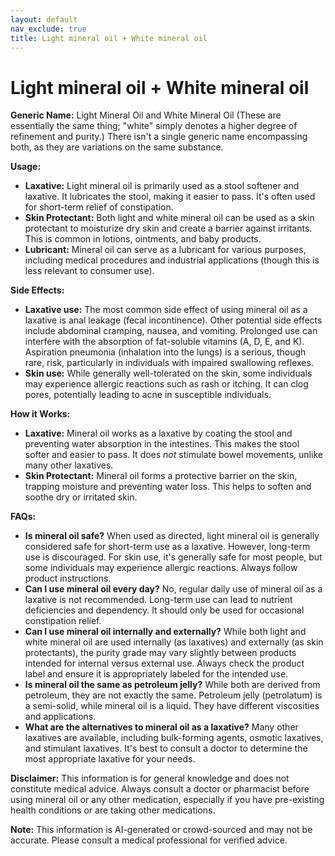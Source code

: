 ```yaml
---
layout: default
nav_exclude: true
title: Light mineral oil + White mineral oil
---
```


# Light mineral oil + White mineral oil

**Generic Name:**  Light Mineral Oil and White Mineral Oil (These are essentially the same thing; "white" simply denotes a higher degree of refinement and purity.)  There isn't a single generic name encompassing both, as they are variations on the same substance.

**Usage:**

* **Laxative:** Light mineral oil is primarily used as a stool softener and laxative. It lubricates the stool, making it easier to pass. It's often used for short-term relief of constipation.
* **Skin Protectant:** Both light and white mineral oil can be used as a skin protectant to moisturize dry skin and create a barrier against irritants. This is common in lotions, ointments, and baby products.
* **Lubricant:** Mineral oil can serve as a lubricant for various purposes, including medical procedures and industrial applications (though this is less relevant to consumer use).

**Side Effects:**

* **Laxative use:**  The most common side effect of using mineral oil as a laxative is anal leakage (fecal incontinence).  Other potential side effects include abdominal cramping, nausea, and vomiting.  Prolonged use can interfere with the absorption of fat-soluble vitamins (A, D, E, and K).  Aspiration pneumonia (inhalation into the lungs) is a serious, though rare, risk, particularly in individuals with impaired swallowing reflexes.
* **Skin use:** While generally well-tolerated on the skin, some individuals may experience allergic reactions such as rash or itching.  It can clog pores, potentially leading to acne in susceptible individuals.

**How it Works:**

* **Laxative:** Mineral oil works as a laxative by coating the stool and preventing water absorption in the intestines. This makes the stool softer and easier to pass. It does *not* stimulate bowel movements, unlike many other laxatives.
* **Skin Protectant:** Mineral oil forms a protective barrier on the skin, trapping moisture and preventing water loss. This helps to soften and soothe dry or irritated skin.


**FAQs:**

* **Is mineral oil safe?**  When used as directed, light mineral oil is generally considered safe for short-term use as a laxative. However, long-term use is discouraged. For skin use, it's generally safe for most people, but some individuals may experience allergic reactions.  Always follow product instructions.
* **Can I use mineral oil every day?** No, regular daily use of mineral oil as a laxative is not recommended.  Long-term use can lead to nutrient deficiencies and dependency.  It should only be used for occasional constipation relief.
* **Can I use mineral oil internally and externally?**  While both light and white mineral oil are used internally (as laxatives) and externally (as skin protectants), the purity grade may vary slightly between products intended for internal versus external use. Always check the product label and ensure it is appropriately labeled for the intended use.
* **Is mineral oil the same as petroleum jelly?**  While both are derived from petroleum, they are not exactly the same.  Petroleum jelly (petrolatum) is a semi-solid, while mineral oil is a liquid.  They have different viscosities and applications.
* **What are the alternatives to mineral oil as a laxative?**  Many other laxatives are available, including bulk-forming agents, osmotic laxatives, and stimulant laxatives.  It's best to consult a doctor to determine the most appropriate laxative for your needs.

**Disclaimer:** This information is for general knowledge and does not constitute medical advice. Always consult a doctor or pharmacist before using mineral oil or any other medication, especially if you have pre-existing health conditions or are taking other medications.


**Note:** This information is AI-generated or crowd-sourced and may not be accurate. Please consult a medical professional for verified advice.